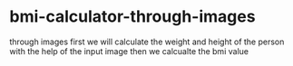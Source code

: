 # bmi-calculator-through-images
through images first we will calculate the weight and height of the person with the help of the input image then we calcualte the bmi value
